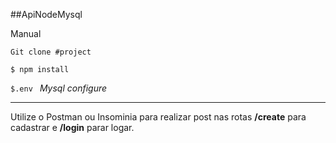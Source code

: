 ##ApiNodeMysql


Manual

`Git clone #project`

`$ npm install`

`$.env ` 
*Mysql configure*


------------

 Utilize o Postman ou Insominia para realizar post nas rotas **/create** para cadastrar 
e **/login** parar logar.
